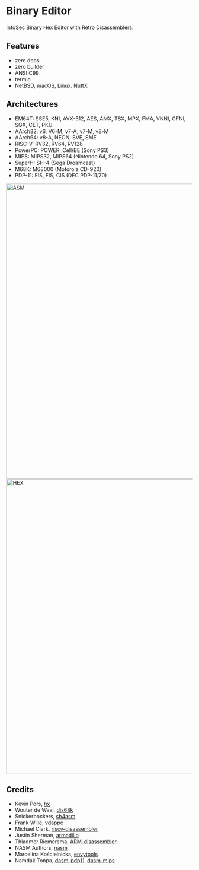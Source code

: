 Binary Editor
=============

InfoSec Binary Hex Editor with Retro Disassemblers.

Features
--------

* zero deps
* zero builder
* ANSI C99
* termio
* NetBSD, macOS, Linux. NuttX

Architectures
-------------

* EM64T: SSE5, KNI, AVX-512, AES, AMX, TSX, MPX, FMA, VNNI, GFNI, SGX, CET, PKU
* AArch32: v6, V6-M, v7-A, v7-M, v8-M
* AArch64: v8-A, NEON, SVE, SME
* RISC-V: RV32, RV64, RV128
* PowerPC: POWER, Cell/BE (Sony PS3)
* MIPS: MIPS32, MIPS64 (Nintendo 64, Sony PS2)
* SuperH: SH-4 (Sega Dreamcast)
* M68K: M68000 (Motorola CD-920)
* PDP-11: EIS, FIS, CIS (DEC PDP-11/70)

<img width="796" alt="ASM" src="https://user-images.githubusercontent.com/144776/172079654-9380b592-ff6d-4f51-b0b4-9837ddc376ab.png">
<img width="796" alt="HEX" src="https://user-images.githubusercontent.com/144776/172079707-34d042b1-c2a8-49ed-88b0-3e21d7569106.png">

Credits
-------

* Kevin Pors, <a href="https://github.com/krpors/hx">hx</a>
* Wouter de Waal, <a href="https://github.com/TomHarte/dis68k">dis68k</a>
* Snickerbockers, <a href="https://github.com/washingtondc-emu/sh4asm">sh4asm</a>
* Frank Wille, <a href="https://github.com/BullyWiiPlaza/vdappc">vdappc</a>
* Michael Clark, <a href="https://github.com/michaeljclark/riscv-disassembler">riscv-disassembler</a>
* Justin Sherman, <a href="https://github.com/jsherman212/armadillo">armadillo</a>
* Thiadmer Riemersma, <a href="https://github.com/compuphase/ARM-disassembler/">ARM-disassembler</a>
* NASM Authors, <a href="https://github.com/netwide-assembler/nasm">nasm</a>
* Marcelina Kościelnicka, <a href="https://github.com/envytools/envytools">envytools</a>
* Namdak Tonpa, <a href="https://github.com/asmedit/dasm-pdp11">dasm-pdp11</a>, <a href="https://github.com/asmedit/dasm-mips">dasm-mips</a> 
